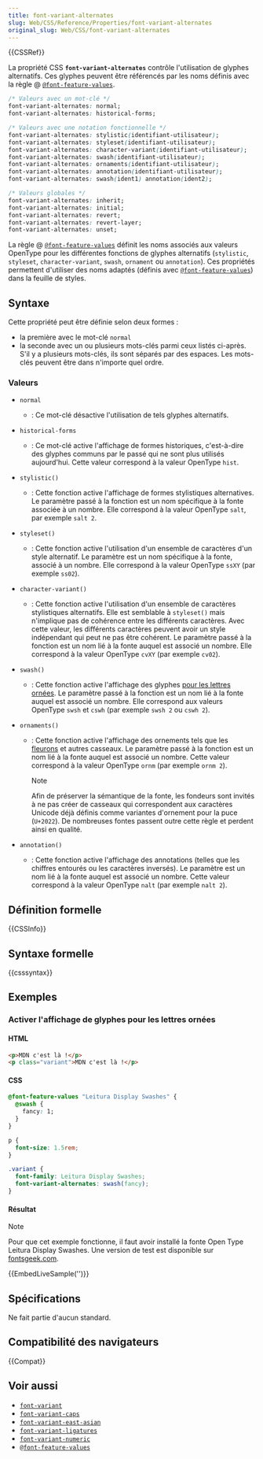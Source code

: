 ```yaml
---
title: font-variant-alternates
slug: Web/CSS/Reference/Properties/font-variant-alternates
original_slug: Web/CSS/font-variant-alternates
---
```


{{CSSRef}}

La propriété CSS **`font-variant-alternates`** contrôle l'utilisation de glyphes alternatifs. Ces glyphes peuvent être référencés par les noms définis avec la règle @ [`@font-feature-values`](/fr/docs/Web/CSS/@font-feature-values).

```css
/* Valeurs avec un mot-clé */
font-variant-alternates: normal;
font-variant-alternates: historical-forms;

/* Valeurs avec une notation fonctionnelle */
font-variant-alternates: stylistic(identifiant-utilisateur);
font-variant-alternates: styleset(identifiant-utilisateur);
font-variant-alternates: character-variant(identifiant-utilisateur);
font-variant-alternates: swash(identifiant-utilisateur);
font-variant-alternates: ornaments(identifiant-utilisateur);
font-variant-alternates: annotation(identifiant-utilisateur);
font-variant-alternates: swash(ident1) annotation(ident2);

/* Valeurs globales */
font-variant-alternates: inherit;
font-variant-alternates: initial;
font-variant-alternates: revert;
font-variant-alternates: revert-layer;
font-variant-alternates: unset;
```

La règle @ [`@font-feature-values`](/fr/docs/Web/CSS/@font-feature-values) définit les noms associés aux valeurs OpenType pour les différentes fonctions de glyphes alternatifs (`stylistic`, `styleset`, `character-variant`, `swash`, `ornament` ou `annotation`). Ces propriétés permettent d'utiliser des noms adaptés (définis avec [`@font-feature-values`](/fr/docs/Web/CSS/@font-feature-values)) dans la feuille de styles.

## Syntaxe

Cette propriété peut être définie selon deux formes&nbsp;:

- la première avec le mot-clé `normal`
- la seconde avec un ou plusieurs mots-clés parmi ceux listés ci-après. S'il y a plusieurs mots-clés, ils sont séparés par des espaces. Les mots-clés peuvent être dans n'importe quel ordre.

### Valeurs

- `normal`
  - : Ce mot-clé désactive l'utilisation de tels glyphes alternatifs.
- `historical-forms`
  - : Ce mot-clé active l'affichage de formes historiques, c'est-à-dire des glyphes communs par le passé qui ne sont plus utilisés aujourd'hui. Cette valeur correspond à la valeur OpenType `hist`.
- `stylistic()`
  - : Cette fonction active l'affichage de formes stylistiques alternatives. Le paramètre passé à la fonction est un nom spécifique à la fonte associée à un nombre. Elle correspond à la valeur OpenType `salt`, par exemple `salt 2`.
- `styleset()`
  - : Cette fonction active l'utilisation d'un ensemble de caractères d'un style alternatif. Le paramètre est un nom spécifique à la fonte, associé à un nombre. Elle correspond à la valeur OpenType `ssXY` (par exemple `ss02`).
- `character-variant()`
  - : Cette fonction active l'utilisation d'un ensemble de caractères stylistiques alternatifs. Elle est semblable à `styleset()` mais n'implique pas de cohérence entre les différents caractères. Avec cette valeur, les différents caractères peuvent avoir un style indépendant qui peut ne pas être cohérent. Le paramètre passé à la fonction est un nom lié à la fonte auquel est associé un nombre. Elle correspond à la valeur OpenType `cvXY` (par exemple `cv02`).
- `swash()`
  - : Cette fonction active l'affichage des glyphes [pour les lettres ornées](https://fr.wikipedia.org/wiki/Lettre_ornée). Le paramètre passé à la fonction est un nom lié à la fonte auquel est associé un nombre. Elle correspond aux valeurs OpenType `swsh` et `cswh` (par exemple `swsh 2` ou `cswh 2`).
- `ornaments()`
  - : Cette fonction active l'affichage des ornements tels que les [fleurons](<https://fr.wikipedia.org/wiki/Fleuron_(typographie)>) et autres casseaux. Le paramètre passé à la fonction est un nom lié à la fonte auquel est associé un nombre. Cette valeur correspond à la valeur OpenType `ornm` (par exemple `ornm 2`).

    > [!NOTE]
    > Afin de préserver la sémantique de la fonte, les fondeurs sont invités à ne pas créer de casseaux qui correspondent aux caractères Unicode déjà définis comme variantes d'ornement pour la puce (`U+2022`). De nombreuses fontes passent outre cette règle et perdent ainsi en qualité.

- `annotation()`
  - : Cette fonction active l'affichage des annotations (telles que les chiffres entourés ou les caractères inversés). Le paramètre est un nom lié à la fonte auquel est associé un nombre. Cette valeur correspond à la valeur OpenType `nalt` (par exemple `nalt 2`).

## Définition formelle

{{CSSInfo}}

## Syntaxe formelle

{{csssyntax}}

## Exemples

### Activer l'affichage de glyphes pour les lettres ornées

#### HTML

```html
<p>MDN c'est là !</p>
<p class="variant">MDN c'est là !</p>
```

#### CSS

```css
@font-feature-values "Leitura Display Swashes" {
  @swash {
    fancy: 1;
  }
}

p {
  font-size: 1.5rem;
}

.variant {
  font-family: Leitura Display Swashes;
  font-variant-alternates: swash(fancy);
}
```

#### Résultat

> [!NOTE]
> Pour que cet exemple fonctionne, il faut avoir installé la fonte Open Type Leitura Display Swashes. Une version de test est disponible sur [fontsgeek.com](https://fontsgeek.com).

{{EmbedLiveSample('')}}

## Spécifications

Ne fait partie d'aucun standard.

## Compatibilité des navigateurs

{{Compat}}

## Voir aussi

- [`font-variant`](/fr/docs/Web/CSS/font-variant)
- [`font-variant-caps`](/fr/docs/Web/CSS/font-variant-caps)
- [`font-variant-east-asian`](/fr/docs/Web/CSS/font-variant-east-asian)
- [`font-variant-ligatures`](/fr/docs/Web/CSS/font-variant-ligatures)
- [`font-variant-numeric`](/fr/docs/Web/CSS/font-variant-numeric)
- [`@font-feature-values`](/fr/docs/Web/CSS/@font-feature-values)
